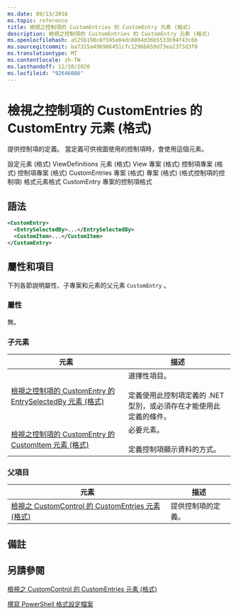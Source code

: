 ```yaml
---
ms.date: 09/13/2016
ms.topic: reference
title: 檢視之控制項的 CustomEntries 的 CustomEntry 元素 (格式)
description: 檢視之控制項的 CustomEntries 的 CustomEntry 元素 (格式)
ms.openlocfilehash: a525b198c8f595e04dc0804d36b5533b94f43c6b
ms.sourcegitcommit: ba7315a496986451cfc1296b659d73ea2373d3f0
ms.translationtype: MT
ms.contentlocale: zh-TW
ms.lasthandoff: 12/10/2020
ms.locfileid: "92646086"
---
```

# <a name="customentry-element-for-customentries-for-controls-for-view-format"></a>檢視之控制項的 CustomEntries 的 CustomEntry 元素 (格式)

提供控制項的定義。 當定義可供視圖使用的控制項時，會使用這個元素。

設定元素 (格式) ViewDefinitions 元素 (格式) View 專案 (格式) 控制項專案 (格式) 控制項專案 (格式) CustomEntries 專案 (格式) 專案 (格式)  (格式控制項的控制項) 格式元素格式 CustomEntry 專案的控制項格式

## <a name="syntax"></a>語法

```xml
<CustomEntry>
  <EntrySelectedBy>...</EntrySelectedBy>
  <CustomItem>...</CustomItem>
</CustomEntry>
```

## <a name="attributes-and-elements"></a>屬性和項目

下列各節說明屬性、子專案和元素的父元素 `CustomEntry` 。

### <a name="attributes"></a>屬性

無。

### <a name="child-elements"></a>子元素

|元素|描述|
|-------------|-----------------|
|[檢視之控制項的 CustomEntry 的 EntrySelectedBy 元素 (格式)](./entryselectedby-element-for-customentry-for-controls-for-view-format.md)|選擇性項目。<br /><br /> 定義使用此控制項定義的 .NET 型別，或必須存在才能使用此定義的條件。|
|[檢視之控制項的 CustomEntry 的 CustomItem 元素 (格式)](./customitem-element-for-customentry-for-controls-for-view-format.md)|必要元素。<br /><br /> 定義控制項顯示資料的方式。|

### <a name="parent-elements"></a>父項目

|元素|描述|
|-------------|-----------------|
|[檢視之 CustomControl 的 CustomEntries 元素 (格式)](./customentries-element-for-customcontrol-for-view-format.md)|提供控制項的定義。|

## <a name="remarks"></a>備註

## <a name="see-also"></a>另請參閱

[檢視之 CustomControl 的 CustomEntries 元素 (格式)](./customentries-element-for-customcontrol-for-view-format.md)

[撰寫 PowerShell 格式設定檔案](./writing-a-powershell-formatting-file.md)
